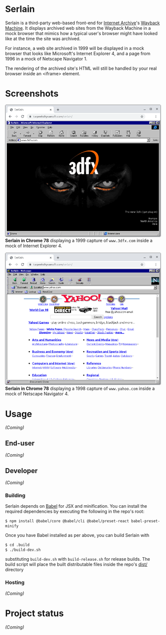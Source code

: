 # Serlain
Serlain is a third-party web-based front-end for [Internet Archive](https://archive.org/)'s [Wayback Machine](https://archive.org/web/). It displays archived web sites from the Wayback Machine in a mock browser that mimics how a typical user's browser might have looked like at the time the site was archived.

For instance, a web site archived in 1999 will be displayed in a mock browser that looks like Microsoft's Internet Explorer 4, and a page from 1996 in a mock of Netscape Navigator 1.

The rendering of the archived site's HTML will still be handled by your real browser inside an \<iframe\> element.

# Screenshots
![](images/screenshots/serlain-chrome-ie4-3dfx.com.png)
**Serlain in Chrome 78** displaying a 1999 capture of `www.3dfx.com` inside a mock of Internet Explorer 4.

![](images/screenshots/serlain-chrome-nn4-yahoo.com.png)
**Serlain in Chrome 78** displaying a 1998 capture of `www.yahoo.com` inside a mock of Netscape Navigator 4.

# Usage
*(Coming)*

## End-user
*(Coming)*

## Developer
*(Coming)*

### Building
Serlain depends on [Babel](https://babeljs.io/) for JSX and minification. You can install the required dependencies by executing the following in the repo's root:
```
$ npm install @babel/core @babel/cli @babel/preset-react babel-preset-minify
```

Once you have Babel installed as per above, you can build Serlain with
```
$ cd .build
$ ./build-dev.sh
```

substituting `build-dev.sh` with `build-release.sh` for release builds. The build script will place the built distributable files inside the repo's [dist/](dist/) directory

### Hosting
*(Coming)*

# Project status
*(Coming)*
